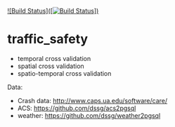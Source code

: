 [![Build Status]([![Build Status](https://travis-ci.org/jtwalsh0/traffic_safety.png)])](https://travis-ci.org/jtwalsh0/traffic_safety)


# traffic_safety

* temporal cross validation
* spatial cross validation
* spatio-temporal cross validation

Data:
* Crash data: http://www.caps.ua.edu/software/care/
* ACS: https://github.com/dssg/acs2pgsql
* weather: https://github.com/dssg/weather2pgsql
